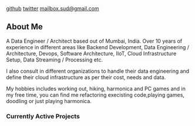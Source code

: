 [github](https://www.github.com/sudhanshu-chauhan)  [twitter](https://twitter.com/Sud_daemon)  mailbox.sud@gmail.com

## About Me

A Data Engineer / Architect based out of Mumbai, India.
Over 10 years of experience in different areas like Backend Development, 
Data Engineering / Architecture, Devops, Software Architecture, IIoT, 
Cloud Infrastructure Setup, Data Streaming / Processing etc.

I also consult in different organizations to handle their data engineering
and define their cloud infrastructure as per their cost, needs and data.

My hobbies includes working out, hiking, harmonica and PC games and in my 
free time, you can find me refactoring execisting code,playing games, doodling 
or just playing harmonica.

### Currently Active Projects
